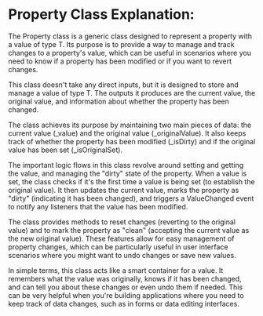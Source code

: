 # Property Class Explanation:

The Property class is a generic class designed to represent a property with a value of type T. Its purpose is to provide a way to manage and track changes to a property's value, which can be useful in scenarios where you need to know if a property has been modified or if you want to revert changes.

This class doesn't take any direct inputs, but it is designed to store and manage a value of type T. The outputs it produces are the current value, the original value, and information about whether the property has been changed.

The class achieves its purpose by maintaining two main pieces of data: the current value (_value) and the original value (_originalValue). It also keeps track of whether the property has been modified (_isDirty) and if the original value has been set (_isOriginalSet).

The important logic flows in this class revolve around setting and getting the value, and managing the "dirty" state of the property. When a value is set, the class checks if it's the first time a value is being set (to establish the original value). It then updates the current value, marks the property as "dirty" (indicating it has been changed), and triggers a ValueChanged event to notify any listeners that the value has been modified.

The class provides methods to reset changes (reverting to the original value) and to mark the property as "clean" (accepting the current value as the new original value). These features allow for easy management of property changes, which can be particularly useful in user interface scenarios where you might want to undo changes or save new values.

In simple terms, this class acts like a smart container for a value. It remembers what the value was originally, knows if it has been changed, and can tell you about these changes or even undo them if needed. This can be very helpful when you're building applications where you need to keep track of data changes, such as in forms or data editing interfaces.